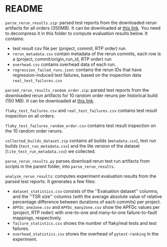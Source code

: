 # README

`parse_rerun_results.zip`: parsed test reports from the downloaded rerun artifacts for all orders (350MB).
It can be downloaded at [this link](https://drive.google.com/file/d/1zLfE9WkHMtqpQoWPaWgHsUmW4wN0GngF/view?usp=sharing).
You need to decompress it in this folder to compute evaluation results below.
It contains:
- test result csv file per (project, commit, RTP order) run
- `rerun_metadata.csv` contain metadata of the rerun commits, each row is a (project, commit/origin_run_id, RTP order) run
- `overhead.csv` contains overhead data of each run.
- `regression_failed_runs.json`: contains the rerun IDs that have regression-induced test failures, based on the inspection data `real_test_failures.csv`


`parsed_rerun_results_random_order.zip`: parsed test reports from the downloaded rerun artifacts for 10 random order reruns per historical build (150 MB).
It can be downloaded at [this link](https://drive.google.com/file/d/1f6oKqT6do0-9MWCFWeimdtCMRKf1pWm5/view?usp=sharing).

`flaky_test_failures.csv` and `real_test_failures.csv` contains test result inspection on all orders.

`flaky_test_failures_random_order.csv` contains test result inspection on the 10 random order reruns.


`collected_builds_dataset.zip` contains all builds (`metadata.csv`), test run builds (`test_run_metadata.csv`) and the lite version of the dataset (`lite_test_run_metadata.csv`) we collected.

`parse_rerun_results.py` parses download rerun test run artifacts from scripts in the parent folder, into `parse_rerun_results`.

`analyze_rerun_results`: computes experiment evaluation results from the parsed test reports. It generates a few files:
- `dataset_statistics.csv` consists of the ''Evaluation dataset'' columns, and the ''TSR size'' columns (with the average absolute value of relative percentage difference between durations of each commits) per project.
- `APFDc_one2one.csv` and `APFDc_many2one.csv` show the APFDc values per (project, RTP roder) with one-to-one and many-to-one failure-to-fault mappings, respectively.
- `failure_statistics.csv` shows the number of flaky/real tests and test failures.
- `overhead_statistics.csv` shows the overhead of `pytest-ranking` in the experiment.
